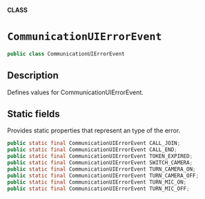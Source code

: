 **CLASS**

# `CommunicationUIErrorEvent`

```java
public class CommunicationUIErrorEvent
```

## Description

Defines values for CommunicationUIErrorEvent.

## Static fields

Provides static properties that represent an type of the error.

```java
public static final CommunicationUIErrorEvent CALL_JOIN;
public static final CommunicationUIErrorEvent CALL_END;
public static final CommunicationUIErrorEvent TOKEN_EXPIRED;
public static final CommunicationUIErrorEvent SWITCH_CAMERA;
public static final CommunicationUIErrorEvent TURN_CAMERA_ON;
public static final CommunicationUIErrorEvent TURN_CAMERA_OFF;
public static final CommunicationUIErrorEvent TURN_MIC_ON;
public static final CommunicationUIErrorEvent TURN_MIC_OFF;
```
       
